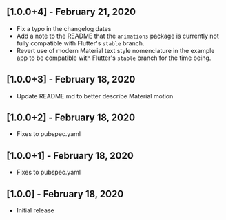 ## [1.0.0+4] - February 21, 2020

* Fix a typo in the changelog dates
* Add a note to the README that the `animations` package is currently not
  fully compatible with Flutter's `stable` branch.
* Revert use of modern Material text style nomenclature in the example app
  to be compatible with Flutter's `stable` branch for the time being.

## [1.0.0+3] - February 18, 2020

* Update README.md to better describe Material motion


## [1.0.0+2] - February 18, 2020

* Fixes to pubspec.yaml


## [1.0.0+1] - February 18, 2020

* Fixes to pubspec.yaml


## [1.0.0] - February 18, 2020

* Initial release
